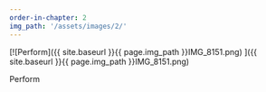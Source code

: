 ```yaml
---
order-in-chapter: 2
img_path: '/assets/images/2/'
---
```


[![Perform]({{ site.baseurl }}{{ page.img_path }}IMG_8151.png)
]({{ site.baseurl }}{{ page.img_path }}IMG_8151.png)

Perform
